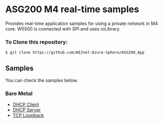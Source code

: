 # ASG200 M4 real-time samples

Provides real-time application samples for using a private network in M4 core. W5500 is connected with SPI and uses ioLibrary.


### To Clone this repository:
```
$ git clone https://github.com/WIZnet-Azure-Sphere/ASG200_App
```

## Samples

You can check the samples below.

### Bare Metal

* [DHCP Client](./sample_code/BareMetal/DHCP_Client/README.md)
* [DHCP Server](./Sample_Code/BareMetal/DHCP_Server/README.md)
* [TCP Loopback](./Sample_Code/BareMetal/TCP_Loopback/README.md)

